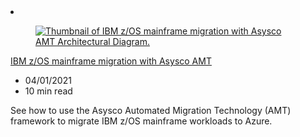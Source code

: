 <!-- markdownlint-disable MD033 -->

<li class="grid-item item-column" data-categories=" Migration ">
<article class="card">
    <div class="card-header has-margin-bottom-none" aria-hidden="true">
        <figure class="image diagram has-height-175 has-overflow-hidden level">
            <a href="/azure/architecture/example-scenario/mainframe/asysco-zos-migration"><img src="/azure/architecture/browse/thumbs/zos-components.png" class="diagram" alt="Thumbnail of IBM z/OS mainframe migration with Asysco AMT Architectural Diagram." data-linktype="relative-path"></a>
        </figure>
    </div>
    <div class="card-content">
        <a class="card-content-title has-margin-top-none" href="/azure/architecture/example-scenario/mainframe/asysco-zos-migration">
            <p>IBM z/OS mainframe migration with Asysco AMT</p>
        </a>
        <ul class="card-content-metadata">
            <li>04/01/2021</li>
            <li>10 min read</li>
        </ul>
        <p class="card-content-description">See how to use the Asysco Automated Migration Technology (AMT) framework to migrate IBM z/OS mainframe workloads to Azure.</p>
        <div class="bottom-to-top-fade is-hidden-mobile"></div>
    </div>
</article>
</li>
